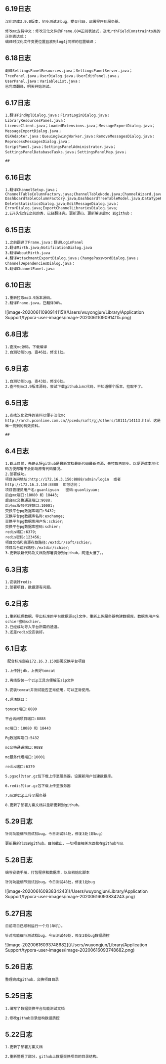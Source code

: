 ## 6.19日志

```
汉化完成3.9.0版本，初步测试无bug，提交代码，部署程序到服务器。

修改mc支持中文：修改汉化文件的Frame.604正则表达式，及MirthFieldConstraints类的正则表达式；
编译时汉化文件变更位置且放到log4j同样的位置编译；
```



## 6.18日志

```
翻译SettingsPanelResources.java；SettingsPanelServer.java；TreePanel.java；UserDialog.java；UserEditPanel.java；
UserPanel.java；VariableList.java；
已完成翻译，明天开始测试。
```



## 6.17日志

```
1.翻译FindRplDialog.java；FirstLoginDialog.java；LibraryResourcesPanel.java；
LicenseClient.java；LoadedExtensions.java；MessageExportDialog.java；MessageImportDialog.java；
OSXAdapter.java；QueuingSwingWorker.java；RemoveMessagesDialog.java；ReprocessMessagesDialog.java；
ScriptPanel.java；SettingsPanelAdministrator.java；SettingsPanelDatabaseTasks.java；SettingsPanelMap.java；

## 
```

## 6.16日志

```
1.翻译ChannelSetup.java；ChannelTableColumnFactory.java;ChannelTableNode.java;ChannelWizard.java;CustomErrorDialog.java;DashboardPanel.java;
DashboardTableColumnFactory.java;DashboardTreeTableModel.java;DataTypePropertiesTableModel.java;DataTypesDialog.java;DataTypePropertiesTableModel.java;DataTypesDialog.java;
DeleteStatisticsDialog.java;EditMessageDialog.java；ErrorDialog.java;ExportChannelLibrariesDialog.java;
2.E开头包含E之前的类，已经翻译完。更新源码，更新编译后mc 到github；
```



## 6.15日志

```
1.之前翻译了Frame.java；翻译LoginPanel
2.翻译Mirth.java;NotificationDialog.java
3.翻译AboutMirth.java
4.翻译AttachmentExportDialog.java；ChangePasswordDialog.java；ChannelDependenciesDialog.java；
5.翻译ChannelPanel.java
```



## 6.10日志

```
1.重新拉取mc3.9版本源码。
2.翻译Frame.java，已翻译90%。
```

![image-20200611090914115](/Users/wuyongjun/Library/Application Support/typora-user-images/image-20200611090914115.png)

## 6.8日志

```
1.查找mc源码，下载编译
2.自测功能bug，查46处，修复1处。
```



## 6.9日志

```
1.自测功能bug，查43处，修复0处。
2.查不到mc3.9版本源码，尝试下载github上mc代码，不知道哪个版本，拉取不了。
```

## 6.5日志

```
1.查找汉化软件的资料以便于汉化mc
http://arch.pconline.com.cn//pcedu/soft/gj/others/10111/14113.html 这是唯一找到的有效资料。

## 
```

## 6.4日志

```
1.截止目前，先确认好github是最新文档最新代码最新资源，先拉取再同步。以便更改本地代码方便部署不会影响原有代码情况。
2.部署成功。
项目访问地址:http://172.16.3.150:8888/admin/login  或者 http://172.16.3.150:8888  即可访问；
项目管理员用户名:guanliyuan   密码:guanliyuan;
后台mc端口:18080 和 18443;
后台mc交换通道端口:9088;
后台mc服务代理端口:10001;
交换平台pg数据库端口:5432;
交换平台pg数据库名称:exchange;
交换平台pg数据库用户名:schier;
交换平台pg数据库密码:schier;
redis端口:6379;
redis密码:123456;
项目文档和资源存放路径:/extdir/soft/schie/;
项目后台运行路径:/extdir/schie/;
3.更新最新代码及文档及部署资源到github，网速太慢了。。
```



## 6.3日志

```
1.安装好redis
2.部署项目，数据源有问题。
```



## 6.2日志

```
1.重新梳理数据，导出标准的平台数据源sql文件，重新上传服务器构建数据库。数据库用户名schier密码schier。
2.已经成功导入平台所需的通道。
3.还差redis没安装好。
```



## 6.1日志

```
 配合标准部在172.16.3.150部署交换平台项目

1.上传好jdk，上传好tomcat

2.离线安装一个zip工具方便解压zip文件

3.安装tomcat并测试能否正常使用，可以正常使用。

4.理清端口：

tomcat端口:8080

平台访问项目端口:8888

mc端口：18080 和 18443

Pg数据库端口:5432

mc交换通道端口:9088

mc服务代理端口:10001

redis端口:6379

5.pgsql的tar.gz包下载上传至服务器。设置新用户创建数据库。

6.redis的tar.gz包下载上传至服务器

7.mc的zip上传至服务器

8.更新了部署方案文档并重新更新到github。
```



## 5.29日志

 

```
针对功能细节测试找bug。今日测试54处，修复3处(非bug)

更新最新代码到github。目前截止，一切项目相关东西都在github可见
```



## 5.28日志

```
编写安装手册，打包程序和数据库，以及初始化脚本

针对功能细节测试找bug。今日测试48处，修复1处bug
```

![image-20200616093834243](/Users/wuyongjun/Library/Application Support/typora-user-images/image-20200616093834243.png)

## 5.27日志

```
目前项目已顺利运行一个月(单机)。

针对功能细节测试找bug。今日测试40处，修复2处bug数据质控
```

![image-20200616093748682](/Users/wuyongjun/Library/Application Support/typora-user-images/image-20200616093748682.png)

## 5.26日志

```
整理完成github，交换项目目录
```



## 5.25日志

```
1.编写了数据交换平台功能测试文档

2.修改github目录结构数据质控
```



## 5.22日志

   

```
1.更新了部署方案文档

2.重新整理了部分，github上数据交换项目的目录结构。
```

